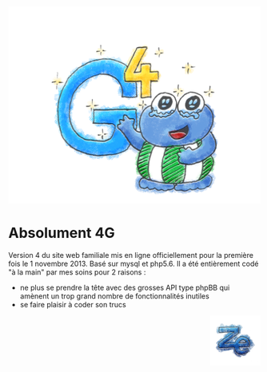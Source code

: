<p align="center">
<img src="https://raw.githubusercontent.com/ikit/absg4/master/install/pub.png" alt="Abs4G"/>
</p>


Absolument 4G
=============
Version 4 du site web familiale mis en ligne officiellement pour la première fois le 1 novembre 2013. 
Basé sur mysql et php5.6. Il a été entièrement codé "à la main" par mes soins pour 2 raisons :
 - ne plus se prendre la tête avec des grosses API type  phpBB qui amènent un trop grand nombre de fonctionnalités inutiles
 - se faire plaisir à coder son trucs
 

<p align="right">
<img src="https://raw.githubusercontent.com/ikit/absg4/master/install/ze.png" alt="Powered by Zaffa Entertainment"/>
</p>
